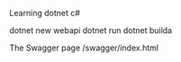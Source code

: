 Learning dotnet c#

dotnet new webapi
dotnet run
dotnet builda

The Swagger page /swagger/index.html